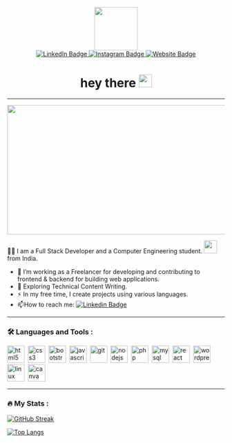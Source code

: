 

<div id="header" align="center">
  <img src="https://media.giphy.com/media/M9gbBd9nbDrOTu1Mqx/giphy.gif" width="100"/>
  <div id="badges" >
    <a href="https://www.linkedin.com/in/rohan-gosavi-6991a1225/">
      <img src="https://img.shields.io/badge/LinkedIn-blue?style=for-the-badge&logo=linkedin&logoColor=white" alt="LinkedIn Badge"/>
    </a>
    <a href="https://www.instagram.com/techyrohan/">
      <img src="https://img.shields.io/badge/Instagram-red?style=for-the-badge&logo=instagram&logoColor=white" alt="Instagram Badge"/>
    </a>
    <a href="https://webifyx.in">
      <img src="https://img.shields.io/badge/Website-blue?style=for-the-badge&logo=wikipedia&logoColor=white" alt="Website Badge"/>
    </a>
  </div>

  <img src="https://komarev.com/ghpvc/?username=rohangosavi7&style=flat-square&color=blue" alt=""/>
  <h1>
    hey there
    <img src="https://media.giphy.com/media/hvRJCLFzcasrR4ia7z/giphy.gif" width="30px"/>
  </h1>
</div>

---


<div align="center">
  <img src="https://media.giphy.com/media/dWesBcTLavkZuG35MI/giphy.gif" width="600" height="300"/>
</div>


  :man_technologist: I am a Full Stack Developer and a Computer Engineering student. 
  <img src="https://media.giphy.com/media/WUlplcMpOCEmTGBtBW/giphy.gif" width="30"> from India.
  - :telescope: I’m working as a Freelancer for developing and contributing to frontend & backend for building web applications.
  - :seedling: Exploring Technical Content Writing.
  - :zap: In my free time, I create projects using various languages.
  - :mailbox:How to reach me: [![Linkedin Badge](https://img.shields.io/badge/-Rohan_Gosavi-blue?style=flat&logo=Linkedin&logoColor=white)](https://www.linkedin.com/in/rohan-gosavi-6991a1225/)


---

### :hammer_and_wrench: Languages and Tools :

<link rel="stylesheet" href="https://cdn.jsdelivr.net/gh/devicons/devicon@v2.15.1/devicon.min.css">
<div>
  
  <img src="https://cdn.jsdelivr.net/gh/devicons/devicon/icons/html5/html5-original.svg" title="html5" alt="html5" width="40" height="40"/>&nbsp;
  <img src="https://cdn.jsdelivr.net/gh/devicons/devicon/icons/css3/css3-original.svg" title="css3" alt="css3" width="40" height="40"/>&nbsp;
  <img src="https://cdn.jsdelivr.net/gh/devicons/devicon/icons/bootstrap/bootstrap-original.svg" title="bootstrap" alt="bootstrap" width="40" height="40"/>&nbsp;
  <img src="https://cdn.jsdelivr.net/gh/devicons/devicon/icons/javascript/javascript-original.svg" title="javascript" alt="javascript" width="40" height="40"/>&nbsp;
  <img src="https://cdn.jsdelivr.net/gh/devicons/devicon/icons/git/git-original.svg" title="git" alt="git" width="40" height="40"/>&nbsp;
  <img src="https://cdn.jsdelivr.net/gh/devicons/devicon/icons/nodejs/nodejs-original.svg" title="nodejs" alt="nodejs" width="40" height="40"/>&nbsp;
  <img src="https://cdn.jsdelivr.net/gh/devicons/devicon/icons/php/php-original.svg" title="php" alt="php" width="40" height="40"/>&nbsp;
  <img src="https://cdn.jsdelivr.net/gh/devicons/devicon/icons/mysql/mysql-original.svg" title="mysql" alt="mysql" width="40" height="40"/>&nbsp;
  <img src="https://cdn.jsdelivr.net/gh/devicons/devicon/icons/react/react-original.svg" title="react" alt="react" width="40" height="40"/>&nbsp;
  <img src="https://cdn.jsdelivr.net/gh/devicons/devicon/icons/wordpress/wordpress-plain.svg" title="wordpress" alt="wordpress" width="40" height="40"/>&nbsp;
  <img src="https://cdn.jsdelivr.net/gh/devicons/devicon/icons/linux/linux-original.svg" title="linux" alt="linux" width="40" height="40"/>&nbsp;
  <img src="https://cdn.jsdelivr.net/gh/devicons/devicon/icons/canva/canva-original.svg" title="canva" alt="canva" width="40" height="40"/>&nbsp;
</div>

---
### :fire: My Stats :


[![GitHub Streak](http://github-readme-streak-stats.herokuapp.com?user=rohangosavi7&theme=highcontrast)](https://git.io/streak-stats)

[![Top Langs](https://github-readme-stats.vercel.app/api/top-langs/?username=rohangosavi7&theme=highcontrast)](https://github.com/anuraghazra/github-readme-stats)

<!--
**rohangosavi7/rohangosavi7** is a ✨ _special_ ✨ repository because its `README.md` (this file) appears on your GitHub profile.

Here are some ideas to get you started:

- 🔭 I’m currently working on ...
- 🌱 I’m currently learning ...
- 👯 I’m looking to collaborate on ...
- 🤔 I’m looking for help with ...
- 💬 Ask me about ...
- 📫 How to reach me: ...
- 😄 Pronouns: ...
- ⚡ Fun fact: ...
-->
